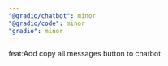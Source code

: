 ```yaml
---
"@gradio/chatbot": minor
"@gradio/code": minor
"gradio": minor
---
```


feat:Add copy all messages button to chatbot
